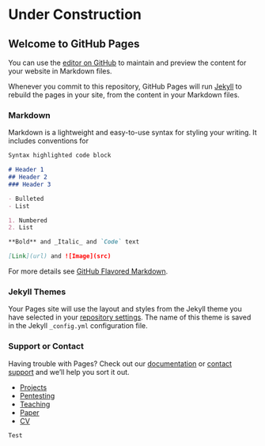 # Under Construction

## Welcome to GitHub Pages

You can use the [editor on GitHub](https://github.com/mdhasan2/autocyber/edit/main/README.md) to maintain and preview the content for your website in Markdown files.

Whenever you commit to this repository, GitHub Pages will run [Jekyll](https://jekyllrb.com/) to rebuild the pages in your site, from the content in your Markdown files.

### Markdown

Markdown is a lightweight and easy-to-use syntax for styling your writing. It includes conventions for

```markdown
Syntax highlighted code block

# Header 1
## Header 2
### Header 3

- Bulleted
- List

1. Numbered
2. List

**Bold** and _Italic_ and `Code` text

[Link](url) and ![Image](src)
```
For more details see [GitHub Flavored Markdown](https://guides.github.com/features/mastering-markdown/).

### Jekyll Themes

Your Pages site will use the layout and styles from the Jekyll theme you have selected in your [repository settings](https://github.com/mdhasan2/autocyber/settings/pages). The name of this theme is saved in the Jekyll `_config.yml` configuration file.

### Support or Contact

Having trouble with Pages? Check out our [documentation](https://docs.github.com/categories/github-pages-basics/) or [contact support](https://support.github.com/contact) and we’ll help you sort it out.

- [Projects](https://github.com/mdhasan2/autocyber/settings/pages)
- [Pentesting](https://github.com/mdhasan2/autocyber/pentesting)
- [Teaching](https://github.com/mdhasan2/autocyber/settings/pages)
- [Paper](https://github.com/mdhasan2/autocyber/settings/pages)
- [CV](https://github.com/mdhasan2/autocyber/settings/pages)

```
Test
```
